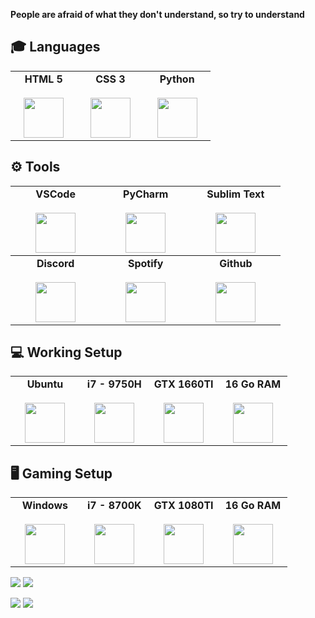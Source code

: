 **People are afraid of what they don't understand, so try to understand**

## 🎓 Languages

<table>
    <tbody>
        <tr valign = "top">
            <td width = "25%" align = "center">
                <span>
                    <b>HTML 5</b>
                </span><br><br>
                <img height="64px" src="https://cdn.svgporn.com/logos/html-5.svg">
            </td>
            <td width = "25%" align = "center">
                <span>
                    <b>CSS 3</b>
                </span><br><br>
                <img height="64px" src="https://cdn.svgporn.com/logos/css-3.svg">
            </td>
            <td width = "25%" align = "center">
                <span>
                    <b>Python</b>
                </span><br><br>
                <img height="64px" src="https://cdn.svgporn.com/logos/python.svg">
            </td>
        </tr>
    </tbody>
</table>

## ⚙️ Tools

<table>
    <tbody>
        <tr valign = "top">
            <td width = "25%" align = "center">
                <span>
                    <b>VSCode</b>
                </span><br><br>
                <img height="64px" src="https://cdn.svgporn.com/logos/visual-studio-code.svg">
            </td>
            <td width = "25%" align = "center">
                <span>
                    <b>PyCharm</b>
                </span><br><br>
                <img height="64px" src="https://upload.wikimedia.org/wikipedia/commons/thumb/a/a1/PyCharm_Logo.svg/1200px-PyCharm_Logo.svg.png">
            </td>
            <td width = "25%" align = "center">
                <span>
                    <b>Sublim Text</b>
                </span><br><br>
                <img height="64px" src="https://damiandeluca.com.ar/wp-content/uploads/2012/08/sublime.png">
            </td>
        </tr>
    </tbody>
    <tbody>
        <tr valign = "top">
            <td width = "25%" align = "center">
                <span>
                    <b>Discord</b>
                </span><br><br>
                <img height="64px" src="https://cdn.svgporn.com/logos/discord.svg">
            </td>
            <td width = "25%" align = "center">
                <span>
                    <b>Spotify</b>
                </span><br><br>
                <img height="64px" src="https://upload.wikimedia.org/wikipedia/commons/thumb/1/19/Spotify_logo_without_text.svg/1200px-Spotify_logo_without_text.svg.png">
            </td>
            <td width = "25%" align = "center">
                <span>
                    <b>Github</b>
                </span><br><br>
                <img height="64px" src="https://cdn.svgporn.com/logos/github-icon.svg">
            </td>
        </tr>
    </tbody>
</table>

## 💻 Working Setup

<table>
    <tbody>
        <tr valign = "top">  
            <td width = "25%" align = "center">
                <span>
                    <b>Ubuntu</b>
                </span><br><br>
                <img height="64px" src="https://cdn.svgporn.com/logos/ubuntu.svg">
            </td>
            <td width = "25%" align = "center">
                <span>
                    <b>i7 - 9750H</b>
                </span><br><br>
                <img height="64px" src="https://upload.wikimedia.org/wikipedia/commons/thumb/4/4e/Intel_logo_%282006%29.svg/1005px-Intel_logo_%282006%29.svg.png">
            </td>
            <td width = "25%" align = "center">
                <span>
                    <b>GTX 1660TI</b>
                </span><br><br>
                <img height="64px" src="https://www.evolvingsol.com/wp-content/uploads/2020/03/nvidia-png-nvidia-logo-png-2000.png">
            </td>
            <td width = "25%" align = "center">
                <span>
                    <b>16 Go RAM</b>
                </span><br><br>
                <img height="64px" src="https://img.icons8.com/windows/452/huawei-logo.png">
            </td>
        </tr>
    </tbody>
</table>

## 🖥  Gaming Setup

<table>
    <tbody>
        <tr valign = "top">
            <td width = "25%" align = "center">
                <span>
                    <b>Windows</b>
                </span><br><br>
                <img height="64px" src="https://upload.wikimedia.org/wikipedia/commons/thumb/5/5f/Windows_logo_-_2012.svg/480px-Windows_logo_-_2012.svg.png">
            </td>
            <td width = "25%" align = "center">
                <span>
                    <b>i7 - 8700K</b>
                </span><br><br>
                <img height="64px" src="https://upload.wikimedia.org/wikipedia/commons/thumb/4/4e/Intel_logo_%282006%29.svg/1005px-Intel_logo_%282006%29.svg.png">
            </td>
            <td width = "25%" align = "center">
                <span>
                    <b>GTX 1080TI</b>
                </span><br><br>
                <img height="64px" src="https://www.evolvingsol.com/wp-content/uploads/2020/03/nvidia-png-nvidia-logo-png-2000.png">
            </td>
            <td width = "25%" align = "center">
                <span>
                    <b>16 Go RAM</b>
                </span><br><br>
                <img height="64px" src="https://img.icons8.com/windows/452/corsair.png">
            </td>
        </tr>
    </tbody>
</table>

<p>
    <img src = "https://github-readme-stats.vercel.app/api?username=Slewog&show_icons=true&theme=dark">
    <img src = "https://github-readme-stats.vercel.app/api/top-langs/?username=Slewog&layout=compact&theme=dark">
</p>

<p>
    <img src = "https://github-readme-stats.vercel.app/api?username=Slewog&show_icons=true&theme=dark">
    <img src = "https://github-readme-stats.vercel.app/api/top-langs/?username=Slewog&layout=compact&theme=dark">
</p>
